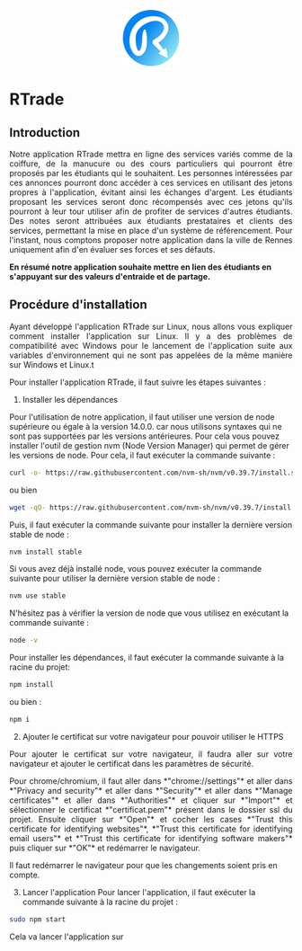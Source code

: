 <p align="center">
    <img src="https://github.com/godouxx/R_Trade/blob/demo/public/images/Rtradelogo.png" width="100">
</p>

# RTrade

## Introduction

<p align="justify">
  Notre application RTrade mettra en ligne des services variés comme de la coiffure, de la manucure ou des cours particuliers qui pourront être proposés par les étudiants qui le souhaitent. Les personnes intéressées par ces annonces pourront donc accéder à ces services en utilisant des jetons propres à l'application, évitant ainsi les échanges d'argent. Les étudiants proposant les services seront donc récompensés avec ces jetons qu'ils pourront à leur tour utiliser afin de profiter de services d'autres étudiants. Des notes seront attribuées aux étudiants prestataires et clients des services, permettant la mise en place d'un système de référencement. Pour l'instant, nous comptons proposer notre application dans la ville de Rennes uniquement afin d'en évaluer ses forces et ses défauts.
</p>

  **En résumé notre application souhaite mettre en lien des étudiants en s'appuyant sur des valeurs d'entraide et de partage.**
  
## Procédure d'installation
<p align="justify">
Ayant développé l'application RTrade sur Linux, nous allons vous expliquer comment installer l'application sur Linux. Il y a des problèmes de compatibilité avec Windows pour le lancement de l'application suite aux variables d'environnement qui ne sont pas appelées de la même manière sur Windows et Linux.t
</p>

Pour installer l'application RTrade, il faut suivre les étapes suivantes :

1. Installer les dépendances

Pour l'utilisation de notre application, il faut utiliser une version de node supérieure ou égale à la version 14.0.0. car nous utilisons syntaxes qui ne sont pas supportées par les versions antérieures. 
Pour cela vous pouvez installer l'outil de gestion nvm (Node Version Manager) qui permet de gérer les versions de node. Pour cela, il faut exécuter la commande suivante :
```bash
curl -o- https://raw.githubusercontent.com/nvm-sh/nvm/v0.39.7/install.sh | bash
```
ou bien 
```bash
wget -qO- https://raw.githubusercontent.com/nvm-sh/nvm/v0.39.7/install.sh | bash
```
Puis, il faut exécuter la commande suivante pour installer la dernière version stable de node :
```bash
nvm install stable

```
Si vous avez déjà installé node, vous pouvez exécuter la commande suivante pour utiliser la dernière version stable de node :
```bash
nvm use stable
```
N'hésitez pas à vérifier la version de node que vous utilisez en exécutant la commande suivante :
```bash
node -v
```

Pour installer les dépendances, il faut exécuter la commande suivante à la racine du projet:
```bash
npm install
```
ou bien :
```bash
npm i
```
2. Ajouter le certificat sur votre navigateur pour pouvoir utiliser le HTTPS

<p align="justify">
Pour ajouter le certificat sur votre navigateur, il faudra aller sur votre navigateur et ajouter le certificat dans les paramètres de sécurité.
</p>
<p align="justify">
Pour chrome/chromium, il faut aller dans *"chrome://settings"* et aller dans *"Privacy and security"* et aller dans *"Security"* et aller dans *"Manage certificates"* et aller dans *"Authorities"* et cliquer sur *"Import"* et sélectionner le certificat *"certificat.pem"* présent dans le dossier ssl du projet. Ensuite cliquer sur *"Open"* et cocher les cases *"Trust this certificate for identifying websites"*, *"Trust this certificate for identifying email users"* et *"Trust this certificate for identifying software makers"* puis cliquer sur *"OK"* et redémarrer le navigateur.
</p>

Il faut redémarrer le navigateur pour que les changements soient pris en compte.

3. Lancer l'application
Pour lancer l'application, il faut exécuter la commande suivante à la racine du projet :
```bash
sudo npm start
```
Cela va lancer l'application sur

